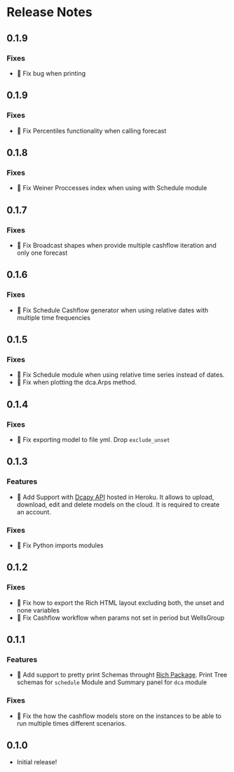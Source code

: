 # Release Notes

## 0.1.9
### Fixes
* 👷 Fix bug when printing


## 0.1.9
### Fixes
* 👷 Fix Percentiles functionality when calling forecast


## 0.1.8
### Fixes
* 👷 Fix Weiner Proccesses index when using with Schedule module

## 0.1.7
### Fixes
* 👷 Fix Broadcast shapes when provide multiple cashflow iteration and only one forecast

## 0.1.6
### Fixes
* 👷 Fix Schedule Cashflow generator when using relative dates with multiple time frequencies

## 0.1.5
### Fixes
* 👷 Fix Schedule module when using relative time series instead of dates.
* 👷 Fix when plotting the dca.Arps method.

## 0.1.4
### Fixes
* 👷 Fix exporting model to file yml. Drop `exclude_unset`

## 0.1.3
### Features
* 🎨 Add Support with [Dcapy API](https://dcapyapi.herokuapp.com/) hosted in Heroku. It allows to  upload, download, edit and delete models on the cloud. It is required to create an account.

### Fixes
* 👷 Fix Python imports modules

## 0.1.2
### Fixes
* 👷 Fix how to export the Rich HTML layout excluding both, the unset and none variables
* 👷 Fix Cashflow workflow when params not set in period but WellsGroup


## 0.1.1

### Features
* 🎨 Add support to pretty print Schemas throught [Rich Package](https://github.com/willmcgugan/rich). Print Tree schemas for `schedule` Module and Summary panel for `dca` module

### Fixes
* 👷 Fix the how the cashflow models store on the instances to be able to run multiple times different scenarios.

## 0.1.0

* Initial release!

